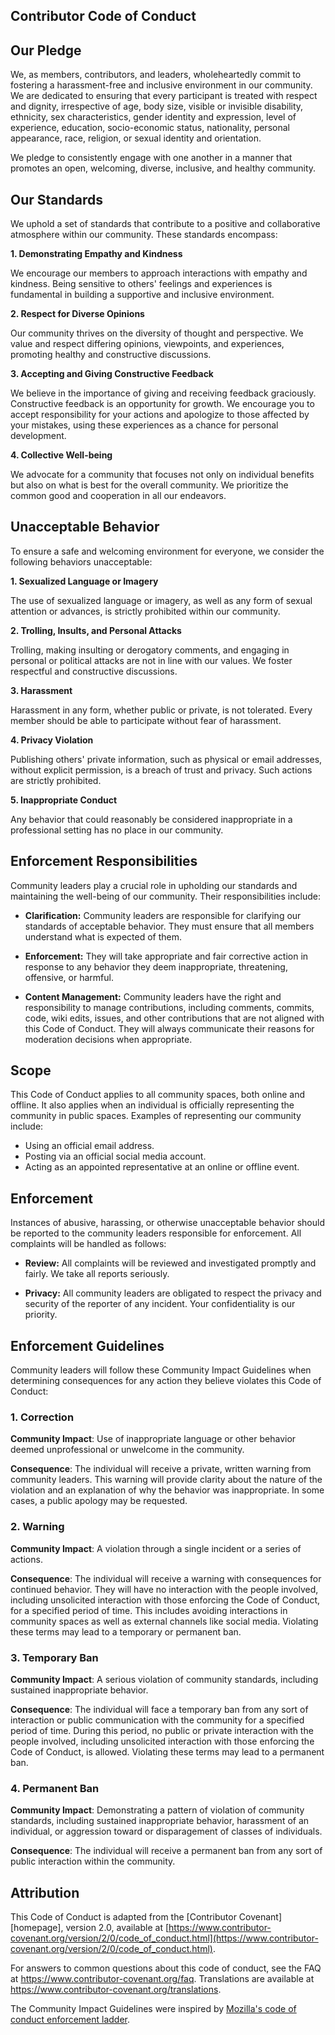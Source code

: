 ## Contributor Code of Conduct

## Our Pledge

We, as members, contributors, and leaders, wholeheartedly commit to fostering a harassment-free and inclusive environment in our community. We are dedicated to ensuring that every participant is treated with respect and dignity, irrespective of age, body size, visible or invisible disability, ethnicity, sex characteristics, gender identity and expression, level of experience, education, socio-economic status, nationality, personal appearance, race, religion, or sexual identity and orientation.

We pledge to consistently engage with one another in a manner that promotes an open, welcoming, diverse, inclusive, and healthy community.

## Our Standards

We uphold a set of standards that contribute to a positive and collaborative atmosphere within our community. These standards encompass:

**1. Demonstrating Empathy and Kindness**

We encourage our members to approach interactions with empathy and kindness. Being sensitive to others' feelings and experiences is fundamental in building a supportive and inclusive environment.

**2. Respect for Diverse Opinions**

Our community thrives on the diversity of thought and perspective. We value and respect differing opinions, viewpoints, and experiences, promoting healthy and constructive discussions.

**3. Accepting and Giving Constructive Feedback**

We believe in the importance of giving and receiving feedback graciously. Constructive feedback is an opportunity for growth. We encourage you to accept responsibility for your actions and apologize to those affected by your mistakes, using these experiences as a chance for personal development.

**4. Collective Well-being**

We advocate for a community that focuses not only on individual benefits but also on what is best for the overall community. We prioritize the common good and cooperation in all our endeavors.

## Unacceptable Behavior

To ensure a safe and welcoming environment for everyone, we consider the following behaviors unacceptable:

**1. Sexualized Language or Imagery**

The use of sexualized language or imagery, as well as any form of sexual attention or advances, is strictly prohibited within our community.

**2. Trolling, Insults, and Personal Attacks**

Trolling, making insulting or derogatory comments, and engaging in personal or political attacks are not in line with our values. We foster respectful and constructive discussions.

**3. Harassment**

Harassment in any form, whether public or private, is not tolerated. Every member should be able to participate without fear of harassment.

**4. Privacy Violation**

Publishing others' private information, such as physical or email addresses, without explicit permission, is a breach of trust and privacy. Such actions are strictly prohibited.

**5. Inappropriate Conduct**

Any behavior that could reasonably be considered inappropriate in a professional setting has no place in our community.

## Enforcement Responsibilities

Community leaders play a crucial role in upholding our standards and maintaining the well-being of our community. Their responsibilities include:

- **Clarification:** Community leaders are responsible for clarifying our standards of acceptable behavior. They must ensure that all members understand what is expected of them.

- **Enforcement:** They will take appropriate and fair corrective action in response to any behavior they deem inappropriate, threatening, offensive, or harmful.

- **Content Management:** Community leaders have the right and responsibility to manage contributions, including comments, commits, code, wiki edits, issues, and other contributions that are not aligned with this Code of Conduct. They will always communicate their reasons for moderation decisions when appropriate.

## Scope

This Code of Conduct applies to all community spaces, both online and offline. It also applies when an individual is officially representing the community in public spaces. Examples of representing our community include:

- Using an official email address.
- Posting via an official social media account.
- Acting as an appointed representative at an online or offline event.

## Enforcement

Instances of abusive, harassing, or otherwise unacceptable behavior should be reported to the community leaders responsible for enforcement. All complaints will be handled as follows:

- **Review:** All complaints will be reviewed and investigated promptly and fairly. We take all reports seriously.

- **Privacy:** All community leaders are obligated to respect the privacy and security of the reporter of any incident. Your confidentiality is our priority.

## Enforcement Guidelines

Community leaders will follow these Community Impact Guidelines when determining consequences for any action they believe violates this Code of Conduct:

### 1. Correction

**Community Impact**: Use of inappropriate language or other behavior deemed unprofessional or unwelcome in the community.

**Consequence**: The individual will receive a private, written warning from community leaders. This warning will provide clarity about the nature of the violation and an explanation of why the behavior was inappropriate. In some cases, a public apology may be requested.

### 2. Warning

**Community Impact**: A violation through a single incident or a series of actions.

**Consequence**: The individual will receive a warning with consequences for continued behavior. They will have no interaction with the people involved, including unsolicited interaction with those enforcing the Code of Conduct, for a specified period of time. This includes avoiding interactions in community spaces as well as external channels like social media. Violating these terms may lead to a temporary or permanent ban.

### 3. Temporary Ban

**Community Impact**: A serious violation of community standards, including sustained inappropriate behavior.

**Consequence**: The individual will face a temporary ban from any sort of interaction or public communication with the community for a specified period of time. During this period, no public or private interaction with the people involved, including unsolicited interaction with those enforcing the Code of Conduct, is allowed. Violating these terms may lead to a permanent ban.

### 4. Permanent Ban

**Community Impact**: Demonstrating a pattern of violation of community standards, including sustained inappropriate behavior, harassment of an individual, or aggression toward or disparagement of classes of individuals.

**Consequence**: The individual will receive a permanent ban from any sort of public interaction within the community.

## Attribution

This Code of Conduct is adapted from the [Contributor Covenant][homepage], version 2.0, available at [https://www.contributor-covenant.org/version/2/0/code_of_conduct.html](https://www.contributor-covenant.org/version/2/0/code_of_conduct.html).

For answers to common questions about this code of conduct, see the FAQ at https://www.contributor-covenant.org/faq. Translations are available at https://www.contributor-covenant.org/translations.

The Community Impact Guidelines were inspired by [Mozilla's code of conduct enforcement ladder](https://github.com/mozilla/diversity).
